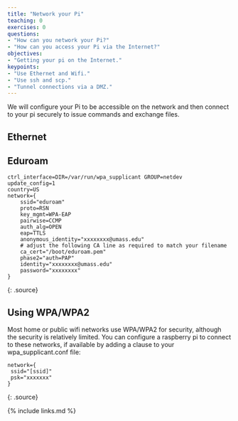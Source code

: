 ```yaml
---
title: "Network your Pi"
teaching: 0
exercises: 0
questions:
- "How can you network your Pi?"
- "How can you access your Pi via the Internet?"
objectives:
- "Getting your pi on the Internet."
keypoints:
- "Use Ethernet and Wifi."
- "Use ssh and scp."
- "Tunnel connections via a DMZ."
---
```

We will configure your Pi to be accessible on the network and then connect to your pi securely to issue commands and exchange files.

## Ethernet

## Eduroam

~~~
ctrl_interface=DIR=/var/run/wpa_supplicant GROUP=netdev
update_config=1
country=US
network={
    ssid="eduroam"
    proto=RSN
    key_mgmt=WPA-EAP
    pairwise=CCMP
    auth_alg=OPEN
    eap=TTLS
    anonymous_identity="xxxxxxxx@umass.edu"
    # adjust the following CA line as required to match your filename
    ca_cert="/boot/eduroam.pem"
    phase2="auth=PAP"
    identity="xxxxxxxx@umass.edu"
    password="xxxxxxxx"
}
~~~
{: .source}

## Using WPA/WPA2

Most home or public wifi networks use WPA/WPA2 for security, although the security is relatively limited. You can configure a raspberry pi to connect to these networks, if available by adding a clause to your wpa_supplicant.conf file:

~~~
network={
 ssid="[ssid]"
 psk="xxxxxxx"
}
~~~
{: .source}

{% include links.md %}
